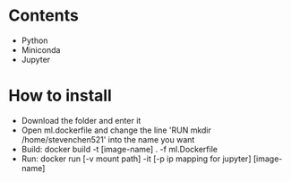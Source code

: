 # Contents
* Python
* Miniconda
* Jupyter

# How to install
* Download the folder and enter it
* Open ml.dockerfile and change the line 'RUN mkdir /home/stevenchen521' into the name you want
* Build: docker build -t [image-name] . -f ml.Dockerfile  
* Run: docker run [-v mount path] -it [-p ip mapping for jupyter] [image-name]

